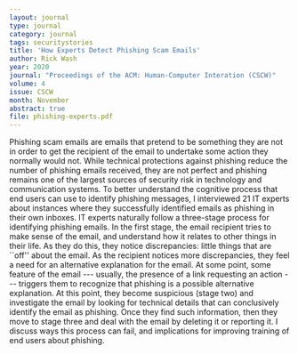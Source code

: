 ```yaml
---
layout: journal
type: journal
category: journal
tags: securitystories
title: 'How Experts Detect Phishing Scam Emails'
author: Rick Wash 
year: 2020
journal: "Proceedings of the ACM: Human-Computer Interation (CSCW)"
volume: 4
issue: CSCW
month: November
abstract: true
file: phishing-experts.pdf
---
```


<!-- 
file: ""
acmdl: 
doi: 
osf: 
file:
link:
 -->

Phishing scam emails are emails that pretend to be something they are not in order to get the recipient of the email to
undertake some action they normally would not.  While technical protections against phishing reduce the number of
phishing emails received, they are not perfect and phishing remains one of the largest sources of security risk in
technology and communication systems.  To better understand the cognitive process that end users can use to identify
phishing messages, I interviewed 21 IT experts about instances where they successfully identified emails as phishing in
their own inboxes.  IT experts naturally follow a three-stage process for identifying phishing emails. In the first
stage, the email recipient tries to make sense of the email, and understand how it relates to other things in their
life.  As they do this, they notice discrepancies: little things that are ``off'' about the email. As the recipient
notices more discrepancies, they feel a need for an alternative explanation for the email.  At some point, some feature
of the email --- usually, the presence of a link requesting an action --- triggers them to recognize that phishing is a
possible alternative explanation. At this point, they become suspicious (stage two) and investigate the email by looking
for technical details that can conclusively identify the email as phishing.  Once they find such information, then they
move to stage three and deal with the email by deleting it or reporting it.  I discuss ways this process can fail, and
implications for improving training of end users about phishing.
